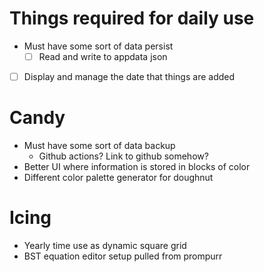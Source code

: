 # Things required for daily use
  - Must have some sort of data persist
    - [ ] Read and write to appdata json
  - [ ] Display and manage the date that things are added

# Candy
  - Must have some sort of data backup
    - Github actions? Link to github somehow?
  - Better UI where information is stored in blocks of color
  - Different color palette generator for doughnut
  
# Icing
  - Yearly time use as dynamic square grid
  - BST equation editor setup pulled from prompurr
